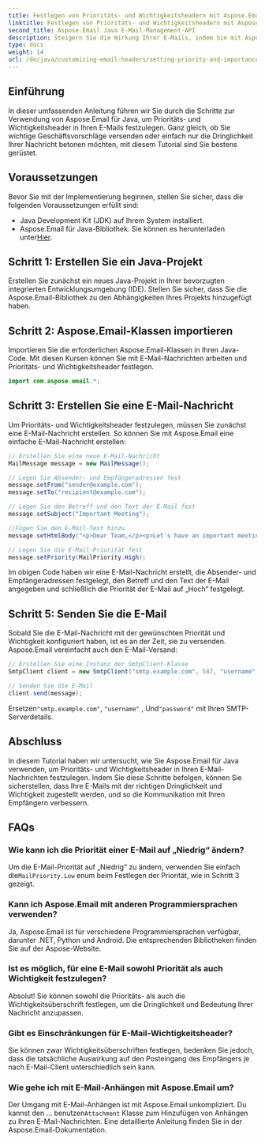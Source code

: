 ```yaml
---
title: Festlegen von Prioritäts- und Wichtigkeitsheadern mit Aspose.Email
linktitle: Festlegen von Prioritäts- und Wichtigkeitsheadern mit Aspose.Email
second_title: Aspose.Email Java E-Mail-Management-API
description: Steigern Sie die Wirkung Ihrer E-Mails, indem Sie mit Aspose.Email für Java Prioritäts- und Wichtigkeitsheader festlegen. Erfahren Sie in dieser Schritt-für-Schritt-Anleitung, wie es geht.
type: docs
weight: 14
url: /de/java/customizing-email-headers/setting-priority-and-importance-headers/
---
```


## Einführung

In dieser umfassenden Anleitung führen wir Sie durch die Schritte zur Verwendung von Aspose.Email für Java, um Prioritäts- und Wichtigkeitsheader in Ihren E-Mails festzulegen. Ganz gleich, ob Sie wichtige Geschäftsvorschläge versenden oder einfach nur die Dringlichkeit Ihrer Nachricht betonen möchten, mit diesem Tutorial sind Sie bestens gerüstet.

## Voraussetzungen

Bevor Sie mit der Implementierung beginnen, stellen Sie sicher, dass die folgenden Voraussetzungen erfüllt sind:

- Java Development Kit (JDK) auf Ihrem System installiert.
-  Aspose.Email für Java-Bibliothek. Sie können es herunterladen unter[Hier](https://releases.aspose.com/email/java/).

## Schritt 1: Erstellen Sie ein Java-Projekt

Erstellen Sie zunächst ein neues Java-Projekt in Ihrer bevorzugten integrierten Entwicklungsumgebung (IDE). Stellen Sie sicher, dass Sie die Aspose.Email-Bibliothek zu den Abhängigkeiten Ihres Projekts hinzugefügt haben.

## Schritt 2: Aspose.Email-Klassen importieren

Importieren Sie die erforderlichen Aspose.Email-Klassen in Ihren Java-Code. Mit diesen Kursen können Sie mit E-Mail-Nachrichten arbeiten und Prioritäts- und Wichtigkeitsheader festlegen.

```java
import com.aspose.email.*;
```

## Schritt 3: Erstellen Sie eine E-Mail-Nachricht

Um Prioritäts- und Wichtigkeitsheader festzulegen, müssen Sie zunächst eine E-Mail-Nachricht erstellen. So können Sie mit Aspose.Email eine einfache E-Mail-Nachricht erstellen:

```java
// Erstellen Sie eine neue E-Mail-Nachricht
MailMessage message = new MailMessage();

// Legen Sie Absender- und Empfängeradressen fest
message.setFrom("sender@example.com");
message.setTo("recipient@example.com");

// Legen Sie den Betreff und den Text der E-Mail fest
message.setSubject("Important Meeting");

//Fügen Sie den E-Mail-Text hinzu
message.setHtmlBody("<p>Dear Team,</p><p>Let's have an important meeting tomorrow at 10 AM.</p>");

// Legen Sie die E-Mail-Priorität fest
message.setPriority(MailPriority.High);
```

Im obigen Code haben wir eine E-Mail-Nachricht erstellt, die Absender- und Empfängeradressen festgelegt, den Betreff und den Text der E-Mail angegeben und schließlich die Priorität der E-Mail auf „Hoch“ festgelegt.

## Schritt 5: Senden Sie die E-Mail

Sobald Sie die E-Mail-Nachricht mit der gewünschten Priorität und Wichtigkeit konfiguriert haben, ist es an der Zeit, sie zu versenden. Aspose.Email vereinfacht auch den E-Mail-Versand:

```java
// Erstellen Sie eine Instanz der SmtpClient-Klasse
SmtpClient client = new SmtpClient("smtp.example.com", 587, "username", "password");

// Senden Sie die E-Mail
client.send(message);
```

 Ersetzen`"smtp.example.com"`, `"username"` , Und`"password"` mit Ihren SMTP-Serverdetails.

## Abschluss

In diesem Tutorial haben wir untersucht, wie Sie Aspose.Email für Java verwenden, um Prioritäts- und Wichtigkeitsheader in Ihren E-Mail-Nachrichten festzulegen. Indem Sie diese Schritte befolgen, können Sie sicherstellen, dass Ihre E-Mails mit der richtigen Dringlichkeit und Wichtigkeit zugestellt werden, und so die Kommunikation mit Ihren Empfängern verbessern.

## FAQs

### Wie kann ich die Priorität einer E-Mail auf „Niedrig“ ändern?

 Um die E-Mail-Priorität auf „Niedrig“ zu ändern, verwenden Sie einfach die`MailPriority.Low` enum beim Festlegen der Priorität, wie in Schritt 3 gezeigt.

### Kann ich Aspose.Email mit anderen Programmiersprachen verwenden?

Ja, Aspose.Email ist für verschiedene Programmiersprachen verfügbar, darunter .NET, Python und Android. Die entsprechenden Bibliotheken finden Sie auf der Aspose-Website.

### Ist es möglich, für eine E-Mail sowohl Priorität als auch Wichtigkeit festzulegen?

Absolut! Sie können sowohl die Prioritäts- als auch die Wichtigkeitsüberschrift festlegen, um die Dringlichkeit und Bedeutung Ihrer Nachricht anzupassen.

### Gibt es Einschränkungen für E-Mail-Wichtigkeitsheader?

Sie können zwar Wichtigkeitsüberschriften festlegen, bedenken Sie jedoch, dass die tatsächliche Auswirkung auf den Posteingang des Empfängers je nach E-Mail-Client unterschiedlich sein kann.

### Wie gehe ich mit E-Mail-Anhängen mit Aspose.Email um?

 Der Umgang mit E-Mail-Anhängen ist mit Aspose.Email unkompliziert. Du kannst den ... benutzen`Attachment` Klasse zum Hinzufügen von Anhängen zu Ihren E-Mail-Nachrichten. Eine detaillierte Anleitung finden Sie in der Aspose.Email-Dokumentation.